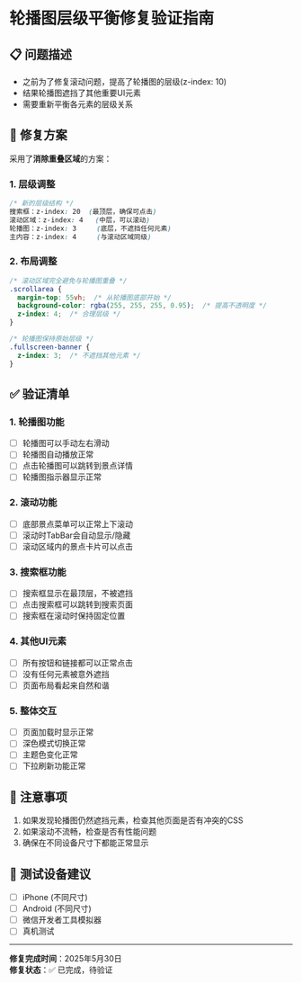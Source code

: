 # 轮播图层级平衡修复验证指南

## 📋 问题描述
- 之前为了修复滚动问题，提高了轮播图的层级(z-index: 10)
- 结果轮播图遮挡了其他重要UI元素
- 需要重新平衡各元素的层级关系

## 🔧 修复方案
采用了**消除重叠区域**的方案：

### 1. 层级调整
```css
/* 新的层级结构 */
搜索框：z-index: 20  (最顶层，确保可点击)
滚动区域：z-index: 4   (中层，可以滚动)
轮播图：z-index: 3     (底层，不遮挡任何元素)
主内容：z-index: 4     (与滚动区域同级)
```

### 2. 布局调整
```css
/* 滚动区域完全避免与轮播图重叠 */
.scrollarea {
  margin-top: 55vh;  /* 从轮播图底部开始 */
  background-color: rgba(255, 255, 255, 0.95);  /* 提高不透明度 */
  z-index: 4;  /* 合理层级 */
}

/* 轮播图保持原始层级 */
.fullscreen-banner {
  z-index: 3;  /* 不遮挡其他元素 */
}
```

## ✅ 验证清单

### 1. 轮播图功能
- [ ] 轮播图可以手动左右滑动
- [ ] 轮播图自动播放正常
- [ ] 点击轮播图可以跳转到景点详情
- [ ] 轮播图指示器显示正常

### 2. 滚动功能  
- [ ] 底部景点菜单可以正常上下滚动
- [ ] 滚动时TabBar会自动显示/隐藏
- [ ] 滚动区域内的景点卡片可以点击

### 3. 搜索框功能
- [ ] 搜索框显示在最顶层，不被遮挡
- [ ] 点击搜索框可以跳转到搜索页面
- [ ] 搜索框在滚动时保持固定位置

### 4. 其他UI元素
- [ ] 所有按钮和链接都可以正常点击
- [ ] 没有任何元素被意外遮挡
- [ ] 页面布局看起来自然和谐

### 5. 整体交互
- [ ] 页面加载时显示正常
- [ ] 深色模式切换正常
- [ ] 主题色变化正常
- [ ] 下拉刷新功能正常

## 🚨 注意事项
1. 如果发现轮播图仍然遮挡元素，检查其他页面是否有冲突的CSS
2. 如果滚动不流畅，检查是否有性能问题
3. 确保在不同设备尺寸下都能正常显示

## 📱 测试设备建议
- [ ] iPhone (不同尺寸)
- [ ] Android (不同尺寸) 
- [ ] 微信开发者工具模拟器
- [ ] 真机测试

---
**修复完成时间**：2025年5月30日  
**修复状态**：✅ 已完成，待验证
